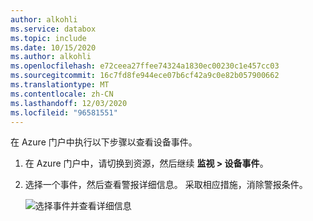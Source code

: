 ```yaml
---
author: alkohli
ms.service: databox
ms.topic: include
ms.date: 10/15/2020
ms.author: alkohli
ms.openlocfilehash: e72ceea27ffee74324a1830ec00230c1e457cc03
ms.sourcegitcommit: 16c7fd8fe944ece07b6cf42a9c0e82b057900662
ms.translationtype: MT
ms.contentlocale: zh-CN
ms.lasthandoff: 12/03/2020
ms.locfileid: "96581551"
---
```

在 Azure 门户中执行以下步骤以查看设备事件。 

1. 在 Azure 门户中，请切换到资源，然后继续 **监视 > 设备事件**。
2. 选择一个事件，然后查看警报详细信息。 采取相应措施，消除警报条件。

    ![选择事件并查看详细信息](media/data-box-edge-gateway-view-device-events/view-device-events.png)
